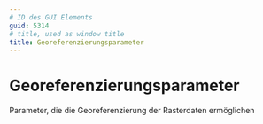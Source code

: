```yaml
---
# ID des GUI Elements
guid: 5314
# title, used as window title
title: Georeferenzierungsparameter
---
```


# Georeferenzierungsparameter

Parameter, die die Georeferenzierung der Rasterdaten ermöglichen

